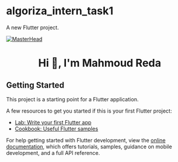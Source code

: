 # algoriza_intern_task1

A new Flutter project.

[![MasterHead](https://firebasestorage.googleapis.com/v0/b/talabat-d4b5a.appspot.com/o/WhatsApp%20Image%202022-06-29%20at%204.03.29%20PM%20(1).jpeg?alt=media&token=3717da56-758b-4e6e-be9c-e31e8399710e)](https"//rishavchanda.io)
<h1 align="center">Hi 👋, I'm Mahmoud Reda</h1>

## Getting Started

This project is a starting point for a Flutter application.

A few resources to get you started if this is your first Flutter project:

- [Lab: Write your first Flutter app](https://docs.flutter.dev/get-started/codelab)
- [Cookbook: Useful Flutter samples](https://docs.flutter.dev/cookbook)

For help getting started with Flutter development, view the
[online documentation](https://docs.flutter.dev/), which offers tutorials,
samples, guidance on mobile development, and a full API reference.
